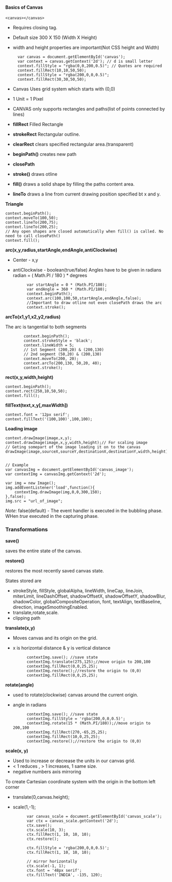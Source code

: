#### Basics of Canvas

    <canvas></canvas>

* Requires closing tag.
* Default size 300 X 150 (Width X Height)
* width and height properties are important(Not CSS height and Width)

        var canvas = document.getElementById('canvas');
        var context = canvas.getContext('2d'); // d is small letter
        context.fillStyle = "rgba(0,0,200,0.5)"; // Quotes are required
        context.fillRect(10,10,50,50);
        context.fillStyle = "rgba(200,0,0,0.5)";
        context.fillRect(30,30,50,50);

* Canvas Uses grid system which starts with (0,0)
* 1 Unit =  1 Pixel
* CANVAS only supports rectangles and paths(list of points connected by lines)
* **fillRect** Filled Rectangle
* **strokeRect** Rectangular outline.
* **clearRect** clears specified rectangular area.(transparent)
* **beginPath()** creates new path
* **closePath**
* **stroke()** draws otline 
* **fill()** draws a solid shape by filling the paths content area.
* **lineTo** draws a line from current drawing position specified bt x and y.

**Triangle**

    context.beginPath();
    context.moveTo(100,50);
    context.lineTo(200,75);
    context.lineTo(200,25);
    // Any open shapes are closed automatically when fill() is called. No need to call closePath()
    context.fill(); 

**arc(x,y,radius,startAngle,endAngle,antiClockwise)**

* Center - x,y
* antiClockwise - boolean(true/false)
Angles have to be given in radians 
radian = ( Math.PI / 180 ) * degrees

            var startAngle = 0 * (Math.PI/180);
            var endAngle = 360 * (Math.PI/180);
            context.beginPath();
            context.arc(100,100,50,startAngle,endAngle,false);
            //Important to draw otline not even closePath draws the arc
            context.stroke();

**arcTo(x1,y1,x2,y2,radius)**

The  arc is tangential to both segments

            context.beginPath();
            context.strokeStyle = 'black';
            context.lineWidth = 5;
            // 1st Segment (200,20) & (200,130)
            // 2nd segment (50,20) & (200,130)
            context.moveTo(200, 20);
            context.arcTo(200,130, 50,20, 40);
            context.stroke();

**rect(x,y,width,height)**

    context.beginPath();
    context.rect(250,10,50,50);
    context.fill();

**fillText(text,x,y[,maxWidth])**

    context.font = '12px serif';
    context.fillText('(100,100)',100,100);

**Loading image**

    context.drawImage(image,x,y);
    context.drawImage(image,x,y,width,height);// For scaling image
    // Geting somepart of the image loading it on to the canvas
    drawImage(image,sourceX,sourceY,destinationX,destinationY,width,height);


    // Example
    var canvasImg = document.getElementById('canvas_image');
    var contextImg = canvasImg.getContext('2d');
    
    var img = new Image();
    img.addEventListener('load',function(){
        contextImg.drawImage(img,0,0,300,150);
    },false);
    img.src = "url_of_image";

*Note*: false(default) - The event handler is executed in the bubbling phase. WHen *true* executed in the capturing phase.


### Transformations

**save()**

saves the entire state of the canvas.

**restore()**

restores the most recently saved canvas state.

States stored are

* strokeStyle, fillStyle, globalAlpha, lineWidth, lineCap, lineJoin, miterLimit, lineDashOffset, shadowOffsetX, shadowOffsetY, shadowBlur, shadowColor, globalCompositeOperation, font, textAlign, textBaseline, direction, imageSmoothingEnabled.
* translate,rotate,scale.
* clipping path

**translate(x,y)**

* Moves canvas and its origin on the grid.
* x is horizontal distance & y is vertical distance

            contextImg.save(); //save state
			contextImg.translate(275,125);//move origin to 200,100
			contextImg.fillRect(0,0,25,25);
			contextImg.restore();//restore the origin to (0,0)
			contextImg.fillRect(0,0,25,25);

**rotate(angle)**

* used to rotate(clockwise) canvas around the current origin.
* angle in radians

            contextImg.save(); //save state
			contextImg.fillStyle = 'rgba(200,0,0,0.5)';
			contextImg.rotate(15 * (Math.PI/180));//move origin to 200,100
			contextImg.fillRect(270,-65,25,25);
			contextImg.fillRect(10,0,25,25);
			contextImg.restore();//restore the origin to (0,0)

**scale(x, y)**

* Used to increase or decrease the units in our canvas grid.
* < 1 reduces , > 1 increases, 1 same size. 
* negative numbers axis mirroring

To create Cartesian coordinate system with the origin in the bottom left corner

* translate(0,canvas.height); 
* scale(1,-1);


            var canvas_scale = document.getElementById('canvas_scale');
			var ctx = canvas_scale.getContext('2d');
			ctx.save();
			ctx.scale(10, 3);
			ctx.fillRect(1, 10, 10, 10);
			ctx.restore();
			
			ctx.fillStyle = 'rgba(200,0,0,0.5)';
			ctx.fillRect(1, 10, 10, 10);

			// mirror horizontally
			ctx.scale(-1, 1);
			ctx.font = '48px serif';
			ctx.fillText('INDIA', -135, 120);


